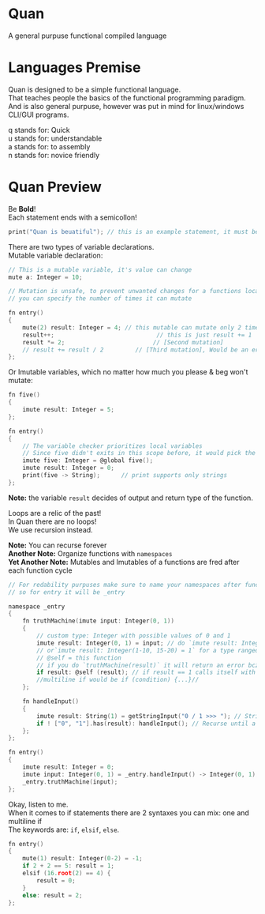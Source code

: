 # Quan
 A general purpuse functional compiled language

# Languages Premise

Quan is designed to be a simple functional language.  
That teaches people the basics of the functional programming paradigm.  
And is also general purpuse, however was put in mind for linux/windows CLI/GUI programs.

q stands for: Quick  
u stands for: understandable  
a stands for: to assembly  
n stands for: novice friendly  

# Quan Preview

Be **Bold**!  
Each statement ends with a semicollon!

```c
print("Quan is beuatiful"); // this is an example statement, it must be in a function
```

There are two types of variable declarations.  
Mutable variable declaration:
```c
// This is a mutable variable, it's value can change
mute a: Integer = 10;

// Mutation is unsafe, to prevent unwanted changes for a functions local mutable,
// you can specify the number of times it can mutate

fn entry()
{
    mute(2) result: Integer = 4; // this mutable can mutate only 2 times per function cycle
    result++;                             // this is just result += 1   [First mutation]
    result *= 2;                         // [Second mutation]
    // result += result / 2         // [Third mutation], Would be an error!
};
```
Or Imutable variables, which no matter how much you please & beg won't mutate:
```c
fn five()
{
    imute result: Integer = 5;
};

fn entry()
{
    // The variable checker prioritizes local variables
    // Since five didn't exits in this scope before, it would pick the global one (our function)
    imute five: Integer = @global five();
    imute result: Integer = 0;
    print(five -> String);      // print supports only strings
};
```

**Note:** the variable `result` decides of output and return type of the function.  

Loops are a relic of the past!  
In Quan there are no loops!  
We use recursion instead.  

**Note:** You can recurse forever  
**Another Note:** Organize functions with `namespaces`  
**Yet Another Note:** Mutables and Imutables of a functions are fred after each function cycle

```c
// For redability purpuses make sure to name your namespaces after functions they "belong" to,
// so for entry it will be _entry

namespace _entry
{
    fn truthMachine(imute input: Integer(0, 1))
    {
        // custom type: Integer with possible values of 0 and 1
        imute result: Integer(0, 1) = input; // do `imute result: Integer(1-10) = 1` for a type ranged 1 to 10 including both sides
        // or`imute result: Integer(1-10, 15-20) = 1` for a type ranged 1 to 10 and 15-20 including both sides
        // @self = this function
        // if you do `truthMachine(result)` it will return an error bcz it is not defined yet
        if result: @self (result); // if result == 1 calls itself with result, forever recursion. 
        //multiline if would be if (condition) {...}// 
    };

    fn handleInput()
    {
        imute result: String(1) = getStringInput("0 / 1 >>> "); // String cut to be 1 char long
        if ! ["0", "1"].has(result): handleInput(); // Recurse until a valid input
    };
};

fn entry()
{
    imute result: Integer = 0;
    imute input: Integer(0, 1) = _entry.handleInput() -> Integer(0, 1);
    _entry.truthMachine(input);
};
```

Okay, listen to me.  
When it comes to if statements there are 2 syntaxes you can mix: one and multiline if  
The keywords are: `if`, `elsif`, `else`.  

```c
fn entry()
{
    mute(1) result: Integer(0-2) = -1;
    if 2 + 2 == 5: result = 1;
    elsif (16.root(2) == 4) {
        result = 0;
    }
    else: result = 2;
};
```